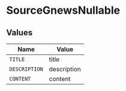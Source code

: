 # SourceGnewsNullable


## Values

| Name          | Value         |
| ------------- | ------------- |
| `TITLE`       | title         |
| `DESCRIPTION` | description   |
| `CONTENT`     | content       |